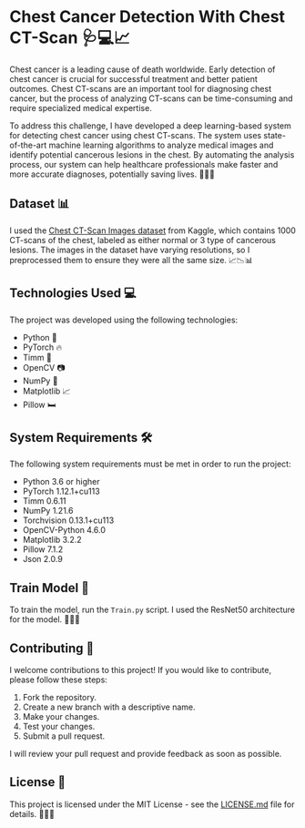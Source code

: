 # Chest Cancer Detection With Chest CT-Scan 🩺💻📈

Chest cancer is a leading cause of death worldwide. Early detection of chest cancer is crucial for successful treatment and better patient outcomes. Chest CT-scans are an important tool for diagnosing chest cancer, but the process of analyzing CT-scans can be time-consuming and require specialized medical expertise. 

To address this challenge, I have developed a deep learning-based system for detecting chest cancer using chest CT-scans. The system uses state-of-the-art machine learning algorithms to analyze medical images and identify potential cancerous lesions in the chest. By automating the analysis process, our system can help healthcare professionals make faster and more accurate diagnoses, potentially saving lives. 💪🔬💊 

## Dataset 📊

I used the [Chest CT-Scan Images dataset](https://www.kaggle.com/datasets/mohamedhanyyy/chest-ctscan-images) from Kaggle, which contains 1000 CT-scans of the chest, labeled as either normal or 3 type of cancerous lesions. The images in the dataset have varying resolutions, so I preprocessed them to ensure they were all the same size. 📈📉📊

## Technologies Used 💻

The project was developed using the following technologies:

- Python 🐍
- PyTorch 🔥
- Timm 🚀
- OpenCV 📷
- NumPy 🔢
- Matplotlib 📈
- Pillow 🛏️

## System Requirements 🛠️

The following system requirements must be met in order to run the project:

- Python 3.6 or higher
- PyTorch 1.12.1+cu113
- Timm 0.6.11
- NumPy 1.21.6
- Torchvision 0.13.1+cu113
- OpenCV-Python 4.6.0
- Matplotlib 3.2.2
- Pillow 7.1.2
- Json 2.0.9

## Train Model 🚂

To train the model, run the `Train.py` script. I used the ResNet50 architecture for the model. 🏋️‍♂️🤖

## Contributing 🤝

I welcome contributions to this project! If you would like to contribute, please follow these steps:

1. Fork the repository.
2. Create a new branch with a descriptive name.
3. Make your changes.
4. Test your changes.
5. Submit a pull request.

I will review your pull request and provide feedback as soon as possible.

## License 📄

This project is licensed under the MIT License - see the [LICENSE.md](LICENSE.md) file for details. 📜👨‍💻
